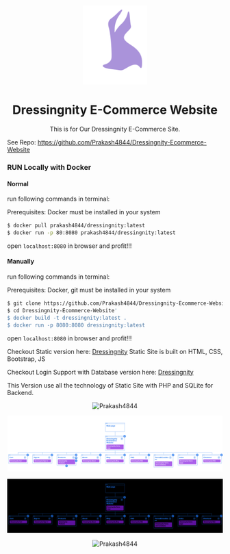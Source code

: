 <!--suppress HtmlDeprecatedAttribute -->

<P align=center>
<img src="Images/SVG Samples/Dressingnity SVG.svg" width="150" alt="Logo"> 
<h1 align=center> Dressingnity E-Commerce Website </h1>
</P>


<P align=center>This is for Our Dressingnity E-Commerce Site.</P>

See Repo: https://github.com/Prakash4844/Dressingnity-Ecommerce-Website

<h3>RUN Locally with Docker</h3>

<h4>Normal</h4>

run following commands in terminal:

Prerequisites: Docker must be installed in your system
```bash
$ docker pull prakash4844/dressingnity:latest
$ docker run -p 80:8080 prakash4844/dressingnity:latest
```

open `localhost:8080` in browser and profit!!!

<h4>Manually</h4>

run following commands in terminal:

Prerequisites: Docker, git must be installed in your system
```bash
$ git clone https://github.com/Prakash4844/Dressingnity-Ecommerce-Website.git
$ cd Dressingnity-Ecommerce-Website'
$ docker build -t dressingnity:latest .
$ docker run -p 8080:8080 dressingnity:latest
```

open `localhost:8080` in browser and profit!!!



Checkout Static version here: [Dressingnity](https://prakash4844.github.io/Dressingnity-Ecommerce-Website/)
Static Site is built on HTML, CSS, Bootstrap, JS

Checkout Login Support with Database version here: [Dressingnity](https://dressingnity.rf.gd/)

This Version use all the technology of Static Site with PHP and SQLite for Backend.

<P align=center> 
    <img src="https://visitor-badge.laobi.icu/badge?page_id=Prakash4844.Prakash4844" alt="Prakash4844" />
</p>



<img src="Screenshots/Sitemap/Sitemap.png" alt="Sitemap">

![Sitemap](Screenshots/Sitemap/Sitemap-Dark.png)
<!-- Website Visitor -->
<P align=center> 
    <img src="https://visitor-badge.laobi.icu/badge?page_id=Prakash4844.Prakash4844" alt="Prakash4844" />
</p>

